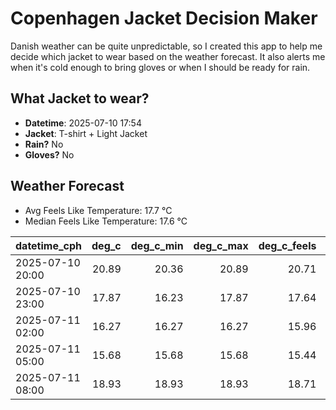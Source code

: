 
# Copenhagen Jacket Decision Maker

Danish weather can be quite unpredictable, so I created this app to help me decide which jacket to wear based on the weather forecast. 
It also alerts me when it's cold enough to bring gloves or when I should be ready for rain.

## What Jacket to wear?

- **Datetime**: 2025-07-10 17:54
- **Jacket**: T-shirt + Light Jacket
- **Rain?** No
- **Gloves?** No

## Weather Forecast
- Avg Feels Like Temperature: 17.7 °C
- Median Feels Like Temperature: 17.6 °C

| datetime_cph     |   deg_c |   deg_c_min |   deg_c_max |   deg_c_feels | weather   | wind   | rain   |
|:-----------------|--------:|------------:|------------:|--------------:|:----------|:-------|:-------|
| 2025-07-10 20:00 |   20.89 |       20.36 |       20.89 |         20.71 | Clear     | Low    | None   |
| 2025-07-10 23:00 |   17.87 |       16.23 |       17.87 |         17.64 | Clear     | Low    | None   |
| 2025-07-11 02:00 |   16.27 |       16.27 |       16.27 |         15.96 | Clouds    | Low    | None   |
| 2025-07-11 05:00 |   15.68 |       15.68 |       15.68 |         15.44 | Clouds    | High   | None   |
| 2025-07-11 08:00 |   18.93 |       18.93 |       18.93 |         18.71 | Clouds    | High   | None   |
        